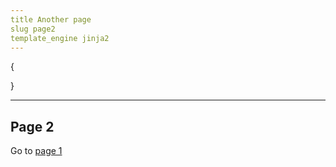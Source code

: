 ```yaml
---
title Another page
slug page2
template_engine jinja2
---
```

{

}

---

<h2> Page 2 </h2>

<p>Go to <a href="{{ url_slug('page1') }}">page 1</a> </p>
